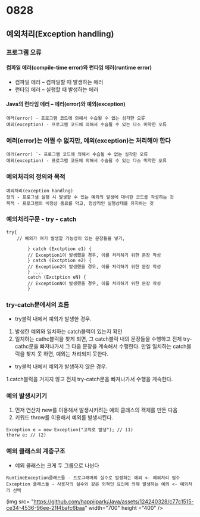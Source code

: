 # 0828

## 예외처리(Exception handling)

### 프로그램 오류

#### 컴파일 에러(compile-time error)와 런타임 에러(runtime error)

- 컴파일 에러 – 컴파일할 때 발생하는 에러
- 런타임 에러 – 실행할 때 발생하는 에러

#### Java의 런타임 에러 – 에러(error)와 예외(exception)
 
```
에러(error) - 프로그램 코드에 의해서 수습될 수 없는 심각한 오류
예외(exception) - 프로그램 코드에 의해서 수숩될 수 있는 다소 미약한 오류
```

### 에러(error)는 어쩔 수 없지만, 예외(exception)는 처리해야 한다

```
에러(error) `- 프로그램 코드에 의해서 수습될 수 없는 심각한 오류
예외(exception) - 프로그램 코드에 의해서 수습될 수 있는 다소 미약한 오류
```

### 예외처리의 정의와 목적

```
예외처리(exception handlng)
정의 - 프로그샘 실행 시 발생할 수 있는 예외의 발생에 대비한 코드를 작성하는 것
목적 - 프로그램의 비정상 종료를 막고, 정상적인 실행상태를 유지하는 것
```

### 예외처리구문 - try - catch

```
try{
	// 예외가 여기 발생할 가능성이 있는 문장들을 넣기,
		
		} catch (Exctption e1) {
		// Exception1이 발생했을 경우, 이를 처리하기 위한 문장 작성
		} catch (Exctption e2) {
		// Exception2이 발생했을 경우, 이를 처리하기 위한 문장 작성
		} ....
		catch (Exctption eN) {
		// ExceptionN이 발생했을 경우, 이를 처리하기 위한 문장 작성
		}
```

### try-catch문에서의 흐름

- try블럭 내에서 예외가 발생한 경우.

1. 발생한 예외와 일치하는 catch블럭이 있는지 확인
2. 일치하는 cathc블럭을 찾게 되면, 그 catch블럭 내의 문장들을 수행하고 전체 try-cathc문을 빠져나가서 그 다음 문장을 계속해서 수행한다. 만일 일치하는 catch블럭을 찾지 못 하면, 예외는 처리되지 못한다.

- try블럭 내에서 예외가 발생하지 않은 경우.

1.catch블럭을 거치지 않고 전체 try-catch문을 빠져나가서 수행을 계속한다.


### 예외 발생시키기

1. 먼저 연산자 new를 이용해서 발생시키려는 예외 클래스의 객체를 만든 다음
2. 키워드 throw를 이용해서 예외를 발생시킨다.

```
Exception e = new Exception("고의로 발생"); // (1)
thorw e; // (2)
```

### 예외 클래스의 계층구조

- 예외 클래스는 크게 두 그룹으로 나뉜다

```
RuntimeException클래스들 - 프로그래머의 실수로 발생하는 예외 <- 예외처리 필수
Exception 클래스들 - 사용자의 실수와 같은 외적인 요인에 의해 발생하는 예외 <- 예외처리 선택
```

(img src= "https://github.com/happiipark/Java/assets/124240328/c77c1515-ce34-4536-96ee-21f4bafc6baa" width="700" height ="400" />